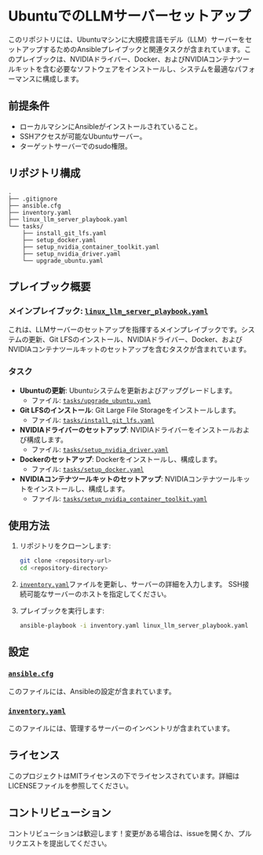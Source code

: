 # UbuntuでのLLMサーバーセットアップ

このリポジトリには、Ubuntuマシンに大規模言語モデル（LLM）サーバーをセットアップするためのAnsibleプレイブックと関連タスクが含まれています。このプレイブックは、NVIDIAドライバー、Docker、およびNVIDIAコンテナツールキットを含む必要なソフトウェアをインストールし、システムを最適なパフォーマンスに構成します。

## 前提条件

- ローカルマシンにAnsibleがインストールされていること。
- SSHアクセスが可能なUbuntuサーバー。
- ターゲットサーバーでのsudo権限。

## リポジトリ構成

```
.
├── .gitignore
├── ansible.cfg
├── inventory.yaml
├── linux_llm_server_playbook.yaml
└── tasks/
    ├── install_git_lfs.yaml
    ├── setup_docker.yaml
    ├── setup_nvidia_container_toolkit.yaml
    ├── setup_nvidia_driver.yaml
    └── upgrade_ubuntu.yaml
```

## プレイブック概要

### メインプレイブック: [`linux_llm_server_playbook.yaml`](command:_github.copilot.openRelativePath?%5B%7B%22scheme%22%3A%22file%22%2C%22authority%22%3A%22%22%2C%22path%22%3A%22%2FUsers%2Fanek%2FPersonalProjects%2Fllm-ansible-playbook%2Flinux_llm_server_playbook.yaml%22%2C%22query%22%3A%22%22%2C%22fragment%22%3A%22%22%7D%5D "/Users/anek/PersonalProjects/llm-ansible-playbook/linux_llm_server_playbook.yaml")

これは、LLMサーバーのセットアップを指揮するメインプレイブックです。システムの更新、Git LFSのインストール、NVIDIAドライバー、Docker、およびNVIDIAコンテナツールキットのセットアップを含むタスクが含まれています。

### タスク

- **Ubuntuの更新**: Ubuntuシステムを更新およびアップグレードします。
  - ファイル: [`tasks/upgrade_ubuntu.yaml`](command:_github.copilot.openRelativePath?%5B%7B%22scheme%22%3A%22file%22%2C%22authority%22%3A%22%22%2C%22path%22%3A%22%2FUsers%2Fanek%2FPersonalProjects%2Fllm-ansible-playbook%2Ftasks%2Fupgrade_ubuntu.yaml%22%2C%22query%22%3A%22%22%2C%22fragment%22%3A%22%22%7D%5D "/Users/anek/PersonalProjects/llm-ansible-playbook/tasks/upgrade_ubuntu.yaml")
- **Git LFSのインストール**: Git Large File Storageをインストールします。
  - ファイル: [`tasks/install_git_lfs.yaml`](command:_github.copilot.openRelativePath?%5B%7B%22scheme%22%3A%22file%22%2C%22authority%22%3A%22%22%2C%22path%22%3A%22%2FUsers%2Fanek%2FPersonalProjects%2Fllm-ansible-playbook%2Ftasks%2Finstall_git_lfs.yaml%22%2C%22query%22%3A%22%22%2C%22fragment%22%3A%22%22%7D%5D "/Users/anek/PersonalProjects/llm-ansible-playbook/tasks/install_git_lfs.yaml")
- **NVIDIAドライバーのセットアップ**: NVIDIAドライバーをインストールおよび構成します。
  - ファイル: [`tasks/setup_nvidia_driver.yaml`](command:_github.copilot.openRelativePath?%5B%7B%22scheme%22%3A%22file%22%2C%22authority%22%3A%22%22%2C%22path%22%3A%22%2FUsers%2Fanek%2FPersonalProjects%2Fllm-ansible-playbook%2Ftasks%2Fsetup_nvidia_driver.yaml%22%2C%22query%22%3A%22%22%2C%22fragment%22%3A%22%22%7D%5D "/Users/anek/PersonalProjects/llm-ansible-playbook/tasks/setup_nvidia_driver.yaml")
- **Dockerのセットアップ**: Dockerをインストールし、構成します。
  - ファイル: [`tasks/setup_docker.yaml`](command:_github.copilot.openRelativePath?%5B%7B%22scheme%22%3A%22file%22%2C%22authority%22%3A%22%22%2C%22path%22%3A%22%2FUsers%2Fanek%2FPersonalProjects%2Fllm-ansible-playbook%2Ftasks%2Fsetup_docker.yaml%22%2C%22query%22%3A%22%22%2C%22fragment%22%3A%22%22%7D%5D "/Users/anek/PersonalProjects/llm-ansible-playbook/tasks/setup_docker.yaml")
- **NVIDIAコンテナツールキットのセットアップ**: NVIDIAコンテナツールキットをインストールし、構成します。
  - ファイル: [`tasks/setup_nvidia_container_toolkit.yaml`](command:_github.copilot.openRelativePath?%5B%7B%22scheme%22%3A%22file%22%2C%22authority%22%3A%22%22%2C%22path%22%3A%22%2FUsers%2Fanek%2FPersonalProjects%2Fllm-ansible-playbook%2Ftasks%2Fsetup_nvidia_container_toolkit.yaml%22%2C%22query%22%3A%22%22%2C%22fragment%22%3A%22%22%7D%5D "/Users/anek/PersonalProjects/llm-ansible-playbook/tasks/setup_nvidia_container_toolkit.yaml")

## 使用方法

1. リポジトリをクローンします:
    ```sh
    git clone <repository-url>
    cd <repository-directory>
    ```

2. [`inventory.yaml`](command:_github.copilot.openRelativePath?%5B%7B%22scheme%22%3A%22file%22%2C%22authority%22%3A%22%22%2C%22path%22%3A%22%2FUsers%2Fanek%2FPersonalProjects%2Fllm-ansible-playbook%2Finventory.yaml%22%2C%22query%22%3A%22%22%2C%22fragment%22%3A%22%22%7D%5D "/Users/anek/PersonalProjects/llm-ansible-playbook/inventory.yaml")ファイルを更新し、サーバーの詳細を入力します。
    SSH接続可能なサーバーのホストを指定してください。

3. プレイブックを実行します:
    ```sh
    ansible-playbook -i inventory.yaml linux_llm_server_playbook.yaml
    ```

## 設定

### [`ansible.cfg`](command:_github.copilot.openRelativePath?%5B%7B%22scheme%22%3A%22file%22%2C%22authority%22%3A%22%22%2C%22path%22%3A%22%2FUsers%2Fanek%2FPersonalProjects%2Fllm-ansible-playbook%2Fansible.cfg%22%2C%22query%22%3A%22%22%2C%22fragment%22%3A%22%22%7D%5D "/Users/anek/PersonalProjects/llm-ansible-playbook/ansible.cfg")

このファイルには、Ansibleの設定が含まれています。

### [`inventory.yaml`](command:_github.copilot.openRelativePath?%5B%7B%22scheme%22%3A%22file%22%2C%22authority%22%3A%22%22%2C%22path%22%3A%22%2FUsers%2Fanek%2FPersonalProjects%2Fllm-ansible-playbook%2Finventory.yaml%22%2C%22query%22%3A%22%22%2C%22fragment%22%3A%22%22%7D%5D "/Users/anek/PersonalProjects/llm-ansible-playbook/inventory.yaml")

このファイルには、管理するサーバーのインベントリが含まれています。

## ライセンス

このプロジェクトはMITライセンスの下でライセンスされています。詳細はLICENSEファイルを参照してください。

## コントリビューション

コントリビューションは歓迎します！変更がある場合は、issueを開くか、プルリクエストを提出してください。
